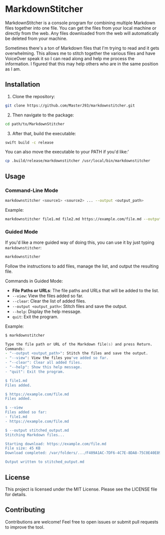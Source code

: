 # MarkdownStitcher

MarkdownStitcher is a console program for combining multiple Markdown files together into one file. You can get the files from your local machine or directly from the web. Any files downloaded from the web will automatically be deleted from your machine.

Sometimes there's a ton of Markdown files that I'm trying to read and it gets overwhelming. This allows me to stitch together the various files and have VoiceOver speak it so I can read along and help me process the information. I figured that this may help others who are in the same position as I am.

## Installation

1. Clone the repository:

```zsh
git clone https://github.com/MasterJ93/markdownstitcher.git
```

2. Then navigate to the package:

```zsh
cd path/to/MarkdownStitcher
```

3. After that, build the executable:

```zsh
swift build -c release
```

You can also move the executable to your PATH if you'd like:'

```zsh
cp .build/release/markdownstitcher /usr/local/bin/markdownstitcher
```

## Usage

### Command-Line Mode

```zsh
markdownstitcher <source1> <source2> ... --output <output_path>
```

Example:

```zsh
markdownstitcher file1.md file2.md https://example.com/file.md --output stitched_output.md
```

### Guided Mode

If you'd like a more guided way of doing this, you can use it by just typing `markdownstitcher`:

```zsh
markdownstitcher
```

Follow the instructions to add files, manage the list, and output the resulting file.

Commands in Guided Mode:
- **File Paths or URLs**: The file paths and URLs that will be added to the list.
- `--view`: View the files added so far.
- `--clear`: Clear the list of added files.
- `--output <output_path>`: Stitch files and save the output.
- `--help`: Display the help message.
- `quit`: Exit the program.

Example:

```zsh
$ markdownstitcher

Type the file path or URL of the Markdown file(s) and press Return.
Commands:
- "--output <output_path>": Stitch the files and save the output.
- "--view": View the files you've added so far.
- "--clear": Clear all added files.
- "--help": Show this help message.
- "quit": Exit the program.

$ file1.md
Files added.

$ https://example.com/file.md
Files added.

$ --view
Files added so far:
- file1.md
- https://example.com/file.md

$ --output stitched_output.md
Stitching Markdown files...

Starting download: https://example.com/file.md
File size: 45 KB
Download completed: /var/folders/.../F409A1AC-7DF6-4C7E-8DA8-75C0E40E89F7-file.md

Output written to stitched_output.md
```

## License

This project is licensed under the MIT License. Please see the LICENSE file for details.

## Contributing

Contributions are welcome! Feel free to open issues or submit pull requests to improve the tool.
